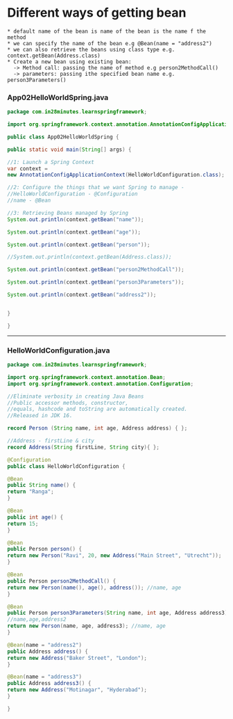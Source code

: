 # Different ways of getting bean
    * default name of the bean is name of the bean is the name f the method
	* we can specify the name of the bean e.g @Bean(name = "address2")
	* we can also retrieve the beans using class type e.g. context.getBean(Address.class)
	* Create a new bean using existing bean:
	  -> Method call: passing the name of method e.g person2MethodCall()
	  -> parameters: passing ithe specified bean name e.g. person3Parameters()

### App02HelloWorldSpring.java

```java
package com.in28minutes.learnspringframework;

import org.springframework.context.annotation.AnnotationConfigApplicationContext;

public class App02HelloWorldSpring {

public static void main(String[] args) {

//1: Launch a Spring Context
var context = 
new AnnotationConfigApplicationContext(HelloWorldConfiguration.class);

//2: Configure the things that we want Spring to manage - 
//HelloWorldConfiguration - @Configuration
//name - @Bean

//3: Retrieving Beans managed by Spring
System.out.println(context.getBean("name"));

System.out.println(context.getBean("age"));

System.out.println(context.getBean("person"));

//System.out.println(context.getBean(Address.class));

System.out.println(context.getBean("person2MethodCall"));

System.out.println(context.getBean("person3Parameters"));

System.out.println(context.getBean("address2"));


}

}
```
---

### HelloWorldConfiguration.java

```java
package com.in28minutes.learnspringframework;

import org.springframework.context.annotation.Bean;
import org.springframework.context.annotation.Configuration;

//Eliminate verbosity in creating Java Beans
//Public accessor methods, constructor, 
//equals, hashcode and toString are automatically created. 
//Released in JDK 16.

record Person (String name, int age, Address address) { };

//Address - firstLine & city
record Address(String firstLine, String city){ };

@Configuration
public class HelloWorldConfiguration {

@Bean
public String name() {
return "Ranga";
}

@Bean
public int age() {
return 15;
}

@Bean
public Person person() {
return new Person("Ravi", 20, new Address("Main Street", "Utrecht"));		
}

@Bean
public Person person2MethodCall() {
return new Person(name(), age(), address()); //name, age		
}

@Bean
public Person person3Parameters(String name, int age, Address address3) {
//name,age,address2
return new Person(name, age, address3); //name, age		
}

@Bean(name = "address2")
public Address address() {
return new Address("Baker Street", "London");		
}

@Bean(name = "address3")
public Address address3() {
return new Address("Motinagar", "Hyderabad");		
}

}
```

